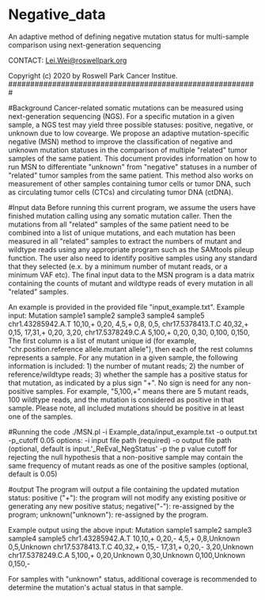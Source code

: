 # Negative_data
An adaptive method of defining negative mutation status for multi-sample comparison using next-generation sequencing

CONTACT: Lei.Wei@roswellpark.org

Copyright (c) 2020 by Roswell Park Cancer Institue. #########################################################

#Background
Cancer-related somatic mutations can be measured using next-generation sequencing (NGS). For a specific mutation in a given sample, a NGS test may yield three possible statuses: positive, negative, or unknown due to low covearge. We propose an adaptive mutation-specific negative (MSN) method to improve the classification of negative and unknown mutation statuses in the comparison of multiple "related" tumor samples of the same patient. This document provides information on how to run MSN to differentiate "unknown" from "negative" statuses in a number of "related" tumor samples from the same patient. This method also works on measurement of other samples containing tumor cells or tumor DNA, such as circulating tumor cells (CTCs) and circulating tumor DNA (ctDNA).

#Input data
Before running this current program, we assume the users have finished mutation calling using any somatic mutation caller. Then the mutations from all "related" samples of the same patient need to be combined into a list of unique mutations, and each mutation has been measured in all "related" samples to extract the numbers of mutant and wildtype reads using any appropriate program such as the SAMtools pileup function. The user also need to identify positive samples using any standard that they selected (e.x. by a minimum number of mutant reads, or a minimum VAF etc). The final input data to the MSN program is a data matrix containing the counts of mutant and wildtype reads of every mutation in all "related" samples. 

An example is provided in the provided file "input_example.txt". 
Example input:
Mutation        sample1 sample2 sample3 sample4 sample5
chr1.43285942.A.T       10,10,+ 0,20,   4,5,+   0,8,    0,5,
chr17.5378413.T.C       40,32,+ 0,15,   17,31,+ 0,20,   3,20,
chr17.5378249.C.A       5,100,+ 0,20,   0,30,   0,100,  0,150,
The first column is a list of mutant unique id (for example, "chr.position.reference allele.mutant allele"), then each of the rest columns represents a sample. For any mutation in a given sample, the following information is included: 1) the number of mutant reads; 2) the number of reference/wildtype reads; 3) whether the sample has a positive status for that mutation, as indicated by a plus sign "+". No sign is need for any non-positive samples. For example, "5,100,+" means there are 5 mutant reads,  100 wildtype reads, and the mutation is considered as positive in that sample.  Please note, all included mutations should be positive in at least one of the samples.

#Running the code
    ./MSN.pl -i Example_data/input_example.txt -o output.txt -p_cutoff 0.05
options:
-i input file path (required)
-o output file path (optional, default is input.'_ReEval_NegStatus'
-p the p value cutoff for rejecting the null hypothesis that a non-positive sample may contain the same frequency of mutant reads as one of the positive samples (optional, default is 0.05)

#output
The program will output a file containing the updated mutation status:
positive ("+"): the program will not modify any existing positive or generating any new positive status;
negative("-"): re-assigned by the program;
unknown("unknown"): re-assigned by the program. 

Example output using the above input:
Mutation        sample1 sample2 sample3 sample4 sample5
chr1.43285942.A.T       10,10,+ 0,20,-  4,5,+   0,8,Unknown     0,5,Unknown
chr17.5378413.T.C       40,32,+ 0,15,-  17,31,+ 0,20,-  3,20,Unknown
chr17.5378249.C.A       5,100,+ 0,20,Unknown    0,30,Unknown    0,100,Unknown   0,150,-

For samples with "unknown" status, additional coverage is recommended to determine the mutation's actual status in that sample.


